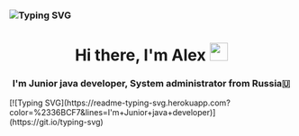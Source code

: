 ### ![Typing SVG](https://readme-typing-svg.herokuapp.com?size=26&color=AFE3F7&width=500&lines=誰がそのハンサムを翻訳した)
<h1 align="center">Hi there, I'm Alex</a> 
<img src="https://github.com/blackcater/blackcater/raw/main/images/Hi.gif" height="32"/></h1>
<h3 align="center">I'm Junior java developer, System administrator from Russia🇺</h3>
[![Typing SVG](https://readme-typing-svg.herokuapp.com?color=%2336BCF7&lines=I'm+Junior+java+developer)](https://git.io/typing-svg)
